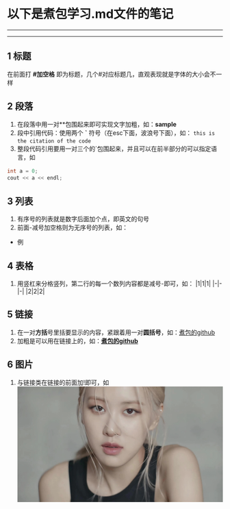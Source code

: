 # 以下是煮包学习.md文件的笔记
***
***
## 1 标题
在前面打 **#加空格** 即为标题，几个#对应标题几，直观表现就是字体的大小会不一样
## 2 段落
1. 在段落中用一对**包围起来即可实现文字加粗，如：**sample**
2. 段中引用代码：使用两个 **\`** 符号（在esc下面，波浪号下面），如：  `this is the citation of the code`
3. 整段代码引用要用一对三个的\`包围起来，并且可以在前半部分的可以指定语言，如
```c++
int a = 0;
cout << a << endl;
```
## 3 列表
1. 有序号的列表就是数字后面加个点，即英文的句号
2. 前面-减号加空格则为无序号的列表，如：
- 例
## 4 表格
1. 用竖杠来分格竖列，第二行的每一个数列内容都是减号-即可，如： 
 |1|1|1|
|-|-|-|
|2|2|2|
## 5 链接
1. 在一对**方括**号里括要显示的内容，紧跟着用一对**圆括号**，如：[煮包的github](https://github.com/heng-jack)
2. 加粗是可以用在链接上的，如：**[煮包的github](https://github.com/heng-jack)**
## 6 图片
1. 与链接类在链接的前面加!即可，如 ![rosie](https://github.com/heng-jack/markdown_text_learning/blob/main/img/rose.png)
